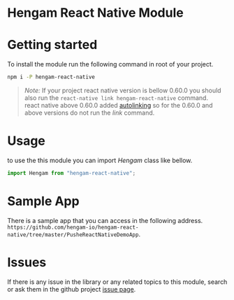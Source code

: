 
# Hengam React Native Module

# Getting started

To install the module run the following command in root of your project.

```bash
npm i -P hengam-react-native
```

> *Note:* If your project react native version is bellow 0.60.0 you should also run the `react-native link hengam-react-native` command.     
react native above 0.60.0 added [autolinking](https://facebook.github.io/react-native/blog/2019/07/03/version-60#native-modules-are-now-autolinked) so for the 0.60.0 and above versions do not run the *link* command.


# Usage

to use the this module you can import *Hengam* class like bellow.

```js
import Hengam from "hengam-react-native";
```

# Sample App

There is a sample app that you can access in the following address.
`https://github.com/hengam-io/hengam-react-native/tree/master/PusheReactNativeDemoApp`.

# Issues

If there is any issue in the library or any related topics to this module, search or ask them in the github project [issue page][repo-issues].


[pushe-react-native-doc]: http://docs.pushe.co/docs/react-native/intro
[pushe-native-android-doc]: http://docs.pushe.co/docs/android-studio/studio-intro/
[pushe-native-ios-doc]: http://docs.pushe.co/docs/ios/intro/
[repo-issues]: https://github.com/pusheco/pushe-react-native/issues

